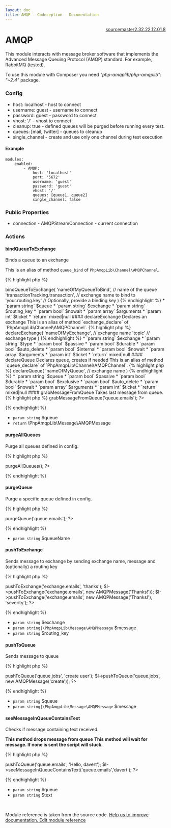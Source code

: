 ```yaml
---
layout: doc
title: AMQP - Codeception - Documentation
---
```




<div class="btn-group" role="group" style="float: right" aria-label="..."><a class="btn btn-default" href="https://github.com/Codeception/Codeception/blob/2.5/src/Codeception/Module/AMQP.php">source</a><a class="btn btn-default" href="https://github.com/Codeception/Codeception/blob/master/docs/modules/AMQP.md">master</a><a class="btn btn-default" href="https://github.com/Codeception/Codeception/blob/2.3/docs/modules/AMQP.md">2.3</a><a class="btn btn-default" href="https://github.com/Codeception/Codeception/blob/2.2/docs/modules/AMQP.md">2.2</a><a class="btn btn-default" href="https://github.com/Codeception/Codeception/blob/2.1/docs/modules/AMQP.md">2.1</a><a class="btn btn-default" href="https://github.com/Codeception/Codeception/blob/2.0/docs/modules/AMQP.md">2.0</a><a class="btn btn-default" href="https://github.com/Codeception/Codeception/blob/1.8/docs/modules/AMQP.md">1.8</a></div>

# AMQP


This module interacts with message broker software that implements
the Advanced Message Queuing Protocol (AMQP) standard. For example, RabbitMQ (tested).

<div class="alert alert-info">
To use this module with Composer you need <em>"php-amqplib/php-amqplib": "~2.4"</em> package.
</div>

### Config

* host: localhost - host to connect
* username: guest - username to connect
* password: guest - password to connect
* vhost: '/' - vhost to connect
* cleanup: true - defined queues will be purged before running every test.
* queues: [mail, twitter] - queues to cleanup
* single_channel - create and use only one channel during test execution

#### Example

    modules:
        enabled:
            - AMQP:
                host: 'localhost'
                port: '5672'
                username: 'guest'
                password: 'guest'
                vhost: '/'
                queues: [queue1, queue2]
                single_channel: false

### Public Properties

* connection - AMQPStreamConnection - current connection

### Actions

#### bindQueueToExchange
 
Binds a queue to an exchange

This is an alias of method `queue_bind` of `PhpAmqpLib\Channel\AMQPChannel`.

{% highlight php %}

<?php
$I->bindQueueToExchange(
    'nameOfMyQueueToBind', // name of the queue
    'transactionTracking.transaction', // exchange name to bind to
    'your.routing.key' // Optionally, provide a binding key
)

{% endhighlight %}

 * `param string` $queue
 * `param string` $exchange
 * `param string` $routing_key
 * `param bool` $nowait
 * `param array` $arguments
 * `param int` $ticket
 * `return` mixed|null


#### declareExchange
 
Declares an exchange

This is an alias of method `exchange_declare` of `PhpAmqpLib\Channel\AMQPChannel`.

{% highlight php %}

<?php
$I->declareExchange(
    'nameOfMyExchange', // exchange name
    'topic' // exchange type
)

{% endhighlight %}

 * `param string` $exchange
 * `param string` $type
 * `param bool` $passive
 * `param bool` $durable
 * `param bool` $auto_delete
 * `param bool` $internal
 * `param bool` $nowait
 * `param array` $arguments
 * `param int` $ticket
 * `return` mixed|null


#### declareQueue
 
Declares queue, creates if needed

This is an alias of method `queue_declare` of `PhpAmqpLib\Channel\AMQPChannel`.

{% highlight php %}

<?php
$I->declareQueue(
    'nameOfMyQueue', // exchange name
)

{% endhighlight %}

 * `param string` $queue
 * `param bool` $passive
 * `param bool` $durable
 * `param bool` $exclusive
 * `param bool` $auto_delete
 * `param bool` $nowait
 * `param array` $arguments
 * `param int` $ticket
 * `return` mixed|null


#### grabMessageFromQueue
 
Takes last message from queue.

{% highlight php %}

<?php
$message = $I->grabMessageFromQueue('queue.emails');
?>

{% endhighlight %}

 * `param string` $queue
 * `return` \PhpAmqpLib\Message\AMQPMessage


#### purgeAllQueues
 
Purge all queues defined in config.

{% highlight php %}

<?php
$I->purgeAllQueues();
?>

{% endhighlight %}


#### purgeQueue
 
Purge a specific queue defined in config.

{% highlight php %}

<?php
$I->purgeQueue('queue.emails');
?>

{% endhighlight %}

 * `param string` $queueName


#### pushToExchange
 
Sends message to exchange by sending exchange name, message
and (optionally) a routing key

{% highlight php %}

<?php
$I->pushToExchange('exchange.emails', 'thanks');
$I->pushToExchange('exchange.emails', new AMQPMessage('Thanks!'));
$I->pushToExchange('exchange.emails', new AMQPMessage('Thanks!'), 'severity');
?>

{% endhighlight %}

 * `param string` $exchange
 * `param string|\PhpAmqpLib\Message\AMQPMessage` $message
 * `param string` $routing_key


#### pushToQueue
 
Sends message to queue

{% highlight php %}

<?php
$I->pushToQueue('queue.jobs', 'create user');
$I->pushToQueue('queue.jobs', new AMQPMessage('create'));
?>

{% endhighlight %}

 * `param string` $queue
 * `param string|\PhpAmqpLib\Message\AMQPMessage` $message


#### seeMessageInQueueContainsText
 
Checks if message containing text received.

**This method drops message from queue**
**This method will wait for message. If none is sent the script will stuck**.

{% highlight php %}

<?php
$I->pushToQueue('queue.emails', 'Hello, davert');
$I->seeMessageInQueueContainsText('queue.emails','davert');
?>

{% endhighlight %}

 * `param string` $queue
 * `param string` $text

<p>&nbsp;</p><div class="alert alert-warning">Module reference is taken from the source code. <a href="https://github.com/Codeception/Codeception/tree/2.5/src/Codeception/Module/AMQP.php">Help us to improve documentation. Edit module reference</a></div>
